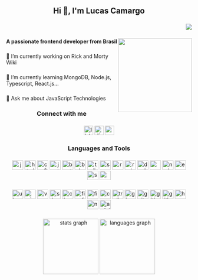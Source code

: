 <h2 align="center">Hi 👋, I'm Lucas Camargo</h2>

###

<div align="right">
  <img src="https://visitor-badge.laobi.icu/badge?page_id=lbcamargo.lbcamargo&"  />
</div>

###

<img align="right" height="200" src="https://octodex.github.com/images/spidertocat.png"  />

###

<h4 align="left">A passionate frontend developer from Brasil</h4>

###

<p align="left">🔭 I’m currently working on Rick and Morty Wiki</p>

###

<p align="left">🌱 I’m currently learning MongoDB, Node.js, Typescript, React.js...</p>

###

<p align="left">💬 Ask me about JavaScript Technologies</p>

###

<h3 align="center">Connect with me</h3>

###

<div align="center">
  <img src="https://img.shields.io/static/v1?message=LinkedIn&logo=linkedin&label=&color=0077B5&logoColor=white&labelColor=&style=for-the-badge" height="25" alt="linkedin logo"  />
  <img src="https://img.shields.io/static/v1?message=Discord&logo=discord&label=&color=7289DA&logoColor=white&labelColor=&style=for-the-badge" height="25" alt="discord logo"  />
  <img src="https://img.shields.io/static/v1?message=Gmail&logo=gmail&label=&color=D14836&logoColor=white&labelColor=&style=for-the-badge" height="25" alt="gmail logo"  />
</div>

###

<h3 align="center">Languages and Tools</h3>

###

<div align="center">
  <img src="https://cdn.jsdelivr.net/gh/devicons/devicon/icons/javascript/javascript-original.svg" height="25" width="30" alt="javascript logo"  />
  <img src="https://cdn.jsdelivr.net/gh/devicons/devicon/icons/html5/html5-original.svg" height="25" width="30" alt="html5 logo"  />
  <img src="https://cdn.jsdelivr.net/gh/devicons/devicon/icons/css3/css3-original.svg" height="25" width="30" alt="css3 logo"  />
  <img src="https://cdn.jsdelivr.net/gh/devicons/devicon/icons/jest/jest-plain.svg" height="25" width="30" alt="jest logo"  />
  <img src="https://cdn.jsdelivr.net/gh/devicons/devicon/icons/bootstrap/bootstrap-original.svg" height="25" width="30" alt="bootstrap logo"  />
  <img src="https://cdn.jsdelivr.net/gh/devicons/devicon/icons/bulma/bulma-plain.svg" height="25" width="30" alt="bulma logo"  />
  <img src="https://cdn.jsdelivr.net/gh/devicons/devicon/icons/tailwindcss/tailwindcss-original-wordmark.svg" height="25" width="30" alt="tailwindcss logo"  />
  <img src="https://cdn.jsdelivr.net/gh/devicons/devicon/icons/sass/sass-original.svg" height="25" width="30" alt="sass logo"  />
  <img src="https://cdn.jsdelivr.net/gh/devicons/devicon/icons/react/react-original.svg" height="25" width="30" alt="react logo"  />
  <img src="https://cdn.jsdelivr.net/gh/devicons/devicon/icons/redux/redux-original.svg" height="25" width="30" alt="redux logo"  />
  <img src="https://cdn.jsdelivr.net/gh/devicons/devicon/icons/docker/docker-original.svg" height="25" width="30" alt="docker logo"  />
  <img src="https://cdn.jsdelivr.net/gh/devicons/devicon/icons/mysql/mysql-original.svg" height="25" width="30" alt="mysql logo"  />
  <img src="https://cdn.jsdelivr.net/gh/devicons/devicon/icons/nodejs/nodejs-original.svg" height="25" width="30" alt="nodejs logo"  />
  <img src="https://cdn.jsdelivr.net/gh/devicons/devicon/icons/express/express-original.svg" height="25" width="30" alt="express logo"  />
  <img src="https://cdn.jsdelivr.net/gh/devicons/devicon/icons/sequelize/sequelize-original.svg" height="25" width="30" alt="sequelize logo"  />
  <img src="https://cdn.jsdelivr.net/gh/devicons/devicon/icons/mongodb/mongodb-original.svg" height="25" width="30" alt="mongodb logo"  />
</div>

###

<div align="center">
  <img src="https://cdn.jsdelivr.net/gh/devicons/devicon/icons/ubuntu/ubuntu-plain.svg" height="25" width="30" alt="ubuntu logo"  />
  <img src="https://cdn.jsdelivr.net/gh/devicons/devicon/icons/windows8/windows8-original.svg" height="25" width="30" alt="windows8 logo"  />
  <img src="https://cdn.jsdelivr.net/gh/devicons/devicon/icons/vscode/vscode-original.svg" height="25" width="30" alt="vscode logo"  />
  <img src="https://cdn.jsdelivr.net/gh/devicons/devicon/icons/slack/slack-original.svg" height="25" width="30" alt="slack logo"  />
  <img src="https://cdn.jsdelivr.net/gh/devicons/devicon/icons/chrome/chrome-original.svg" height="25" width="30" alt="chrome logo"  />
  <img src="https://cdn.jsdelivr.net/gh/devicons/devicon/icons/firefox/firefox-original.svg" height="25" width="30" alt="firefox logo"  />
  <img src="https://cdn.jsdelivr.net/gh/devicons/devicon/icons/figma/figma-original.svg" height="25" width="30" alt="figma logo"  />
  <img src="https://cdn.jsdelivr.net/gh/devicons/devicon/icons/canva/canva-original.svg" height="25" width="30" alt="canva logo"  />
  <img src="https://cdn.jsdelivr.net/gh/devicons/devicon/icons/trello/trello-plain.svg" height="25" width="30" alt="trello logo"  />
  <img src="https://cdn.jsdelivr.net/gh/devicons/devicon/icons/gimp/gimp-original.svg" height="25" width="30" alt="gimp logo"  />
  <img src="https://cdn.jsdelivr.net/gh/devicons/devicon/icons/git/git-original.svg" height="25" width="30" alt="git logo"  />
  <img src="https://cdn.jsdelivr.net/gh/devicons/devicon/icons/github/github-original.svg" height="25" width="30" alt="github logo"  />
  <img src="https://cdn.jsdelivr.net/gh/devicons/devicon/icons/gitlab/gitlab-original.svg" height="25" width="30" alt="gitlab logo"  />
  <img src="https://cdn.jsdelivr.net/gh/devicons/devicon/icons/heroku/heroku-original.svg" height="25" width="30" alt="heroku logo"  />
  <img src="https://cdn.jsdelivr.net/gh/devicons/devicon/icons/npm/npm-original-wordmark.svg" height="25" width="30" alt="npm logo"  />
  <img src="https://cdn.jsdelivr.net/gh/devicons/devicon/icons/arduino/arduino-original.svg" height="25" width="30" alt="arduino logo"  />
</div>

###

<div align="center">
  <img src="https://github-readme-stats.vercel.app/api?hide_title=false&hide_rank=true&show_icons=true&include_all_commits=true&count_private=true&disable_animations=false&theme=tokyonight&locale=en&hide_border=false&username=lbcamargo94" height="150" alt="stats graph"  />
  <img src="https://github-readme-stats.vercel.app/api/top-langs?locale=en&hide_title=false&layout=compact&card_width=320&langs_count=5&theme=tokyonight&hide_border=false&username=lbcamargo94" height="150" alt="languages graph"  />
</div>
